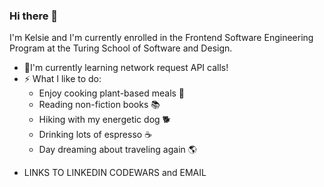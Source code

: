### Hi there 👋

I'm Kelsie and I'm currently enrolled in the Frontend Software Engineering Program at the Turing School of Software and Design. 

* 🔭I'm currently learning network request API calls!
* ⚡ What I like to do:
  * Enjoy cooking plant-based meals 🌱
  * Reading non-fiction books 📚
  * Hiking with my energetic dog 🐕
  * Drinking lots of espresso ☕️
  * Day dreaming about traveling again 🌎 
  
- LINKS TO LINKEDIN CODEWARS and EMAIL

<!--
**kelsiebesingeryeh/kelsiebesingeryeh** is a ✨ _special_ ✨ repository because its `README.md` (this file) appears on your GitHub profile.
